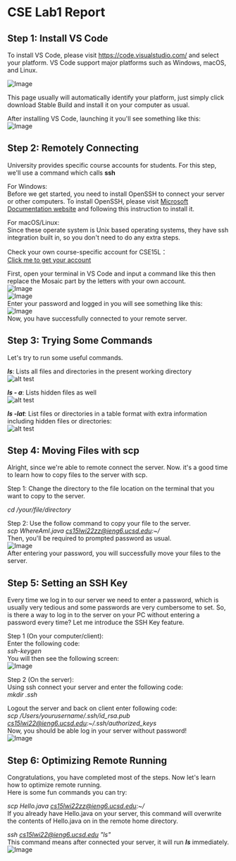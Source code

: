 # CSE Lab1 Report

## <strong>Step 1: Install VS Code</strong><br/>
  To install VS Code, please visit https://code.visualstudio.com/ and select your platform. VS Code support major platforms such as Windows, macOS, and Linux.  
  
![Image](https://github.com/TSLAX/CSE15L-Lab/blob/main/images/Snipaste_2022-01-13_02-02-07.png)  

This page usually will automatically identify your platform, just simply click download Stable Build and install it on your computer as usual.  

After installing VS Code, launching it you'll see something like this:  
![Image](https://github.com/TSLAX/cse15l-lab-reports/blob/main/images/vscode.png)  

  

## <strong>Step 2: Remotely Connecting</strong><br/>
University provides specific course accounts for students. For this step, we'll use a command which calls <strong>ssh</strong>  

For Windows:  
Before we get started, you need to install OpenSSH to connect your server or other computers. To install OpenSSH, please visit [Microsoft Documentation website](https://docs.microsoft.com/en-us/windows-server/administration/openssh/openssh_install_firstuse) and following this instruction to install it.  
  
  For macOS/Linux:  
  Since these operate system is Unix based operating systems, they have ssh integration built in, so you don't need to do any extra steps.  
  
  Check your own course-specific account for CSE15L：  
  [Click me to get your account](https://sdacs.ucsd.edu/~icc/index.php)  

  First, open your terminal in VS Code and input a command like this then replace the Mosaic part by the letters with your own account.  
  ![Image](https://github.com/TSLAX/CSE15L-Lab/blob/main/images/Snipaste_2022-01-13_02-39-09.png)  
  ![Image](https://github.com/TSLAX/CSE15L-Lab/blob/main/images/Snipaste_2022-01-13_02-42-39.png)  
  Enter your password and logged in you will see something like this:  
  ![Image](https://github.com/TSLAX/CSE15L-Lab/blob/main/images/Snipaste_2022-01-13_03-06-18.png)  
  Now, you have successfully connected to your remote server.  
    
## <strong>Step 3: Trying Some Commands</strong><br/>  
Let's try to run some useful commands.  

<strong>*ls*</strong>: Lists all files and directories in the present working directory  
![alt test](https://github.com/TSLAX/CSE15L-Lab/blob/main/images/ls.png)  
  
<strong>*ls - a*</strong>: Lists hidden files as well  
![alt test](https://github.com/TSLAX/CSE15L-Lab/blob/main/images/ls-a.png)  
  

<strong>*ls -lat*</strong>: List files or directories in a table format with extra information including hidden files or directories:  
![alt test](https://github.com/TSLAX/CSE15L-Lab/blob/main/images/ls-lat.png)  
## <strong>Step 4: Moving Files with scp</strong><br/>  
Alright, since we're able to remote connect the server. Now. it's a good time to learn how to copy files to the server with scp.  

Step 1: Change the directory to the file location on the terminal that you want to copy to the server.  

*cd /your/file/directory*  

Step 2: Use the follow command to copy your file to the server.  
*scp WhereAmI.java cs15lwi22zz@ieng6.ucsd.edu:~/*  
Then, you'll be required to prompted password as usual.  
![Image](https://github.com/TSLAX/cse15l-lab-reports/blob/main/images/remote.png)  
After entering your password, you will successfully move your files to the server.  
## <strong>Step 5: Setting an SSH Key</strong><br/>  
Every time we log in to our server we need to enter a password, which is usually very tedious and some passwords are very cumbersome to set. So, is there a way to log in to the server on your PC without entering a password every time? Let me introduce the SSH Key feature.  

Step 1 (On your computer/client):  
Enter the following code:  
*ssh-keygen*  
You will then see the following screen:  
![Image](https://github.com/TSLAX/cse15l-lab-reports/blob/main/images/ssh-key.png)  

Step 2 (On the server):  
Using ssh connect your server and enter the following code:  
*mkdir .ssh*  
  
  Logout the server and back on client enter following code:  
  *scp /Users/yourusername/.ssh/id_rsa.pub cs15lwi22@ieng6.ucsd.edu:~/.ssh/authorized_keys*  
  Now, you should be able log in your server without password!  
  ![Image](https://github.com/TSLAX/cse15l-lab-reports/blob/main/images/key.png)  

## <strong>Step 6: Optimizing Remote Running</strong><br/>  
Congratulations, you have completed most of the steps. Now let's learn how to optimize remote running.  
Here is some fun commands you can try:  

*scp Hello.java cs15lwi22zz@ieng6.ucsd.edu:~/*  
If you already have Hello.java on your server, this command will overwrite the contents of Hello.java on in the remote home directory.  

*ssh cs15lwi22@ieng6.ucsd.edu "ls"*  
This command means after connected your server, it will run <strong>*ls*</strong> immediately.  
![Image](https://github.com/TSLAX/cse15l-lab-reports/blob/main/images/ssh-ls.png)